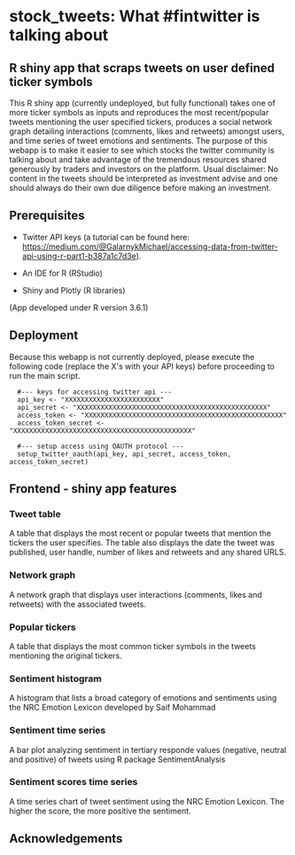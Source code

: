 # stock_tweets: What #fintwitter is talking about
## R shiny app that scraps tweets on user defined ticker symbols

This R shiny app (currently undeployed, but fully functional) takes one of more ticker symbols as inputs and reproduces the most recent/popular tweets mentioning the user specified tickers, produces a social network graph detailing interactions (comments, likes and retweets) amongst users, and time series of tweet emotions and sentiments. The purpose of this webapp is to make it easier to see which stocks the twitter community is talking about and take advantage of the tremendous resources shared generously by traders and investors on the platform. 
Usual disclaimer: No content in the tweets should be interpreted as investment advise and one should always do their own due diligence before making an investment. 

## Prerequisites

* Twitter API keys (a tutorial can be found here: https://medium.com/@GalarnykMichael/accessing-data-from-twitter-api-using-r-part1-b387a1c7d3e).

* An IDE for R (RStudio)

* Shiny and Plotly (R libraries)

(App developed under R version 3.6.1)

## Deployment

Because this webapp is not currently deployed, please execute the following code (replace the X's with your API keys) before proceeding to run the main script.

```{r}
  #--- keys for accessing twitter api ---
  api_key <- "XXXXXXXXXXXXXXXXXXXXXXXX"
  api_secret <- "XXXXXXXXXXXXXXXXXXXXXXXXXXXXXXXXXXXXXXXXXXXXXXXX"
  access_token <- "XXXXXXXXXXXXXXXXXXXXXXXXXXXXXXXXXXXXXXXXXXXXXXXXXX" 
  access_token_secret <- "XXXXXXXXXXXXXXXXXXXXXXXXXXXXXXXXXXXXXXXXXXXXX"
  
  #--- setup access using OAUTH protocol ---
  setup_twitter_oauth(api_key, api_secret, access_token, access_token_secret)
  ```

## Frontend - shiny app features

### Tweet table

A table that displays the most recent or popular tweets that mention the tickers the user specifies. The table also displays the date the tweet was published, user handle, number of likes and retweets and any shared URLS.

### Network graph

A network graph that displays user interactions (comments, likes and retweets) with the associated tweets.

### Popular tickers

A table that displays the most common ticker symbols in the tweets mentioning the original tickers.

### Sentiment histogram

A histogram that lists a broad category of emotions and sentiments using the NRC Emotion Lexicon developed by Saif Mohammad

### Sentiment time series

A bar plot analyzing sentiment in tertiary responde values (negative, neutral and positive) of tweets using R package SentimentAnalysis

### Sentiment scores time series

A time series chart of tweet sentiment using the NRC Emotion Lexicon. The higher the score, the more positive the sentiment.

## Acknowledgements


